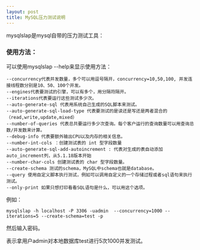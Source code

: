 ```yaml
---
layout: post
title: MySQL压力测试说明
---
```


mysqlslap是mysql自带的压力测试工具：

### 使用方法：

可以使用mysqlslap --help来显示使用方法：

    --concurrency代表并发数量，多个可以用逗号隔开，concurrency=10,50,100, 并发连接线程数分别是10、50、100个并发。
    --engines代表要测试的引擎，可以有多个，用分隔符隔开。
    --iterations代表要运行这些测试多少次。
    --auto-generate-sql 代表用系统自己生成的SQL脚本来测试。
    --auto-generate-sql-load-type 代表要测试的是读还是写还是两者混合的（read,write,update,mixed）
    --number-of-queries 代表总共要运行多少次查询。每个客户运行的查询数量可以用查询总数/并发数来计算。
    --debug-info 代表要额外输出CPU以及内存的相关信息。
    --number-int-cols ：创建测试表的 int 型字段数量
    --auto-generate-sql-add-autoincrement : 代表对生成的表自动添加auto_increment列，从5.1.18版本开始
    --number-char-cols 创建测试表的 char 型字段数量。
    --create-schema 测试的schema，MySQL中schema也就是database。
    --query 使用自定义脚本执行测试，例如可以调用自定义的一个存储过程或者sql语句来执行测试。
    --only-print 如果只想打印看看SQL语句是什么，可以用这个选项。
    

例如：

	mysqlslap -h localhost -P 3306 -uadmin  --concurrency=1000 --iterations=5 --create-schema=test -p

然后输入密码。

表示拿用户admin对本地数据库test进行5次1000并发测试。
